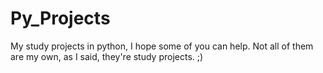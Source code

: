 # Py_Projects
My study projects in python, I hope some of you can help. Not all of them are my own, as I said, they're study projects. ;)

